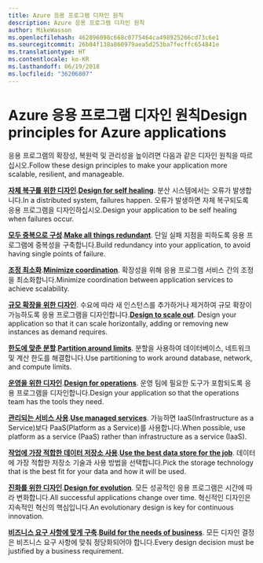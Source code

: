 ```yaml
---
title: Azure 응용 프로그램 디자인 원칙
description: Azure 응용 프로그램 디자인 원칙
author: MikeWasson
ms.openlocfilehash: 462896098c668c0775464ca498925266cd73c6e1
ms.sourcegitcommit: 26b04f138a860979aea5d253ba7fecffc654841e
ms.translationtype: HT
ms.contentlocale: ko-KR
ms.lasthandoff: 06/19/2018
ms.locfileid: "36206807"
---
```

# <a name="design-principles-for-azure-applications"></a><span data-ttu-id="95ab1-103">Azure 응용 프로그램 디자인 원칙</span><span class="sxs-lookup"><span data-stu-id="95ab1-103">Design principles for Azure applications</span></span>

<span data-ttu-id="95ab1-104">응용 프로그램의 확장성, 복원력 및 관리성을 높이려면 다음과 같은 디자인 원칙을 따르십시오.</span><span class="sxs-lookup"><span data-stu-id="95ab1-104">Follow these design principles to make your application more scalable, resilient, and manageable.</span></span> 

<span data-ttu-id="95ab1-105">**[자체 복구를 위한 디자인](self-healing.md)**.</span><span class="sxs-lookup"><span data-stu-id="95ab1-105">**[Design for self healing](self-healing.md)**.</span></span> <span data-ttu-id="95ab1-106">분산 시스템에서는 오류가 발생합니다.</span><span class="sxs-lookup"><span data-stu-id="95ab1-106">In a distributed system, failures happen.</span></span> <span data-ttu-id="95ab1-107">오류가 발생하면 자체 복구되도록 응용 프로그램을 디자인하십시오.</span><span class="sxs-lookup"><span data-stu-id="95ab1-107">Design your application to be self healing when failures occur.</span></span>

<span data-ttu-id="95ab1-108">**[모두 중복으로 구성](redundancy.md)**.</span><span class="sxs-lookup"><span data-stu-id="95ab1-108">**[Make all things redundant](redundancy.md)**.</span></span> <span data-ttu-id="95ab1-109">단일 실패 지점을 피하도록 응용 프로그램에 중복성을 구축합니다.</span><span class="sxs-lookup"><span data-stu-id="95ab1-109">Build redundancy into your application, to avoid having single points of failure.</span></span>
 
<span data-ttu-id="95ab1-110">**[조정 최소화](minimize-coordination.md)**.</span><span class="sxs-lookup"><span data-stu-id="95ab1-110">**[Minimize coordination](minimize-coordination.md)**.</span></span> <span data-ttu-id="95ab1-111">확장성을 위해 응용 프로그램 서비스 간의 조정을 최소화합니다.</span><span class="sxs-lookup"><span data-stu-id="95ab1-111">Minimize coordination between application services to achieve scalability.</span></span>
 
<span data-ttu-id="95ab1-112">**[규모 확장을 위한 디자인](scale-out.md)**. 수요에 따라 새 인스턴스를 추가하거나 제거하여 규모 확장이 가능하도록 응용 프로그램을 디자인합니다.</span><span class="sxs-lookup"><span data-stu-id="95ab1-112">**[Design to scale out](scale-out.md)**. Design your application so that it can scale horizontally, adding or removing new instances as demand requires.</span></span>

<span data-ttu-id="95ab1-113">**[한도에 맞춘 분할](partition.md)**.</span><span class="sxs-lookup"><span data-stu-id="95ab1-113">**[Partition around limits](partition.md)**.</span></span> <span data-ttu-id="95ab1-114">분할을 사용하여 데이터베이스, 네트워크 및 계산 한도를 해결합니다.</span><span class="sxs-lookup"><span data-stu-id="95ab1-114">Use partitioning to work around database, network, and compute limits.</span></span>

<span data-ttu-id="95ab1-115">**[운영을 위한 디자인](design-for-operations.md)**.</span><span class="sxs-lookup"><span data-stu-id="95ab1-115">**[Design for operations](design-for-operations.md)**.</span></span> <span data-ttu-id="95ab1-116">운영 팀에 필요한 도구가 포함되도록 응용 프로그램을 디자인합니다.</span><span class="sxs-lookup"><span data-stu-id="95ab1-116">Design your application so that the operations team has the tools they need.</span></span>

<span data-ttu-id="95ab1-117">**[관리되는 서비스 사용](managed-services.md)**.</span><span class="sxs-lookup"><span data-stu-id="95ab1-117">**[Use managed services](managed-services.md)**.</span></span> <span data-ttu-id="95ab1-118">가능하면 IaaS(Infrastructure as a Service)보다 PaaS(Platform as a Service)를 사용합니다.</span><span class="sxs-lookup"><span data-stu-id="95ab1-118">When possible, use platform as a service (PaaS) rather than infrastructure as a service (IaaS).</span></span>

<span data-ttu-id="95ab1-119">**[작업에 가장 적합한 데이터 저장소 사용](use-the-best-data-store.md)**.</span><span class="sxs-lookup"><span data-stu-id="95ab1-119">**[Use the best data store for the job](use-the-best-data-store.md)**.</span></span> <span data-ttu-id="95ab1-120">데이터에 가장 적합한 저장소 기술과 사용 방법을 선택합니다.</span><span class="sxs-lookup"><span data-stu-id="95ab1-120">Pick the storage technology that is the best fit for your data and how it will be used.</span></span> 
 
<span data-ttu-id="95ab1-121">**[진화를 위한 디자인](design-for-evolution.md)**.</span><span class="sxs-lookup"><span data-stu-id="95ab1-121">**[Design for evolution](design-for-evolution.md)**.</span></span> <span data-ttu-id="95ab1-122">모든 성공적인 응용 프로그램은 시간에 따라 변화합니다.</span><span class="sxs-lookup"><span data-stu-id="95ab1-122">All successful applications change over time.</span></span> <span data-ttu-id="95ab1-123">혁신적인 디자인은 지속적인 혁신의 핵심입니다.</span><span class="sxs-lookup"><span data-stu-id="95ab1-123">An evolutionary design is key for continuous innovation.</span></span>

<span data-ttu-id="95ab1-124">**[비즈니스 요구 사항에 맞게 구축](build-for-business.md)**.</span><span class="sxs-lookup"><span data-stu-id="95ab1-124">**[Build for the needs of business](build-for-business.md)**.</span></span> <span data-ttu-id="95ab1-125">모든 디자인 결정은 비즈니스 요구 사항에 맞춰 정당화되어야 합니다.</span><span class="sxs-lookup"><span data-stu-id="95ab1-125">Every design decision must be justified by a business requirement.</span></span>

